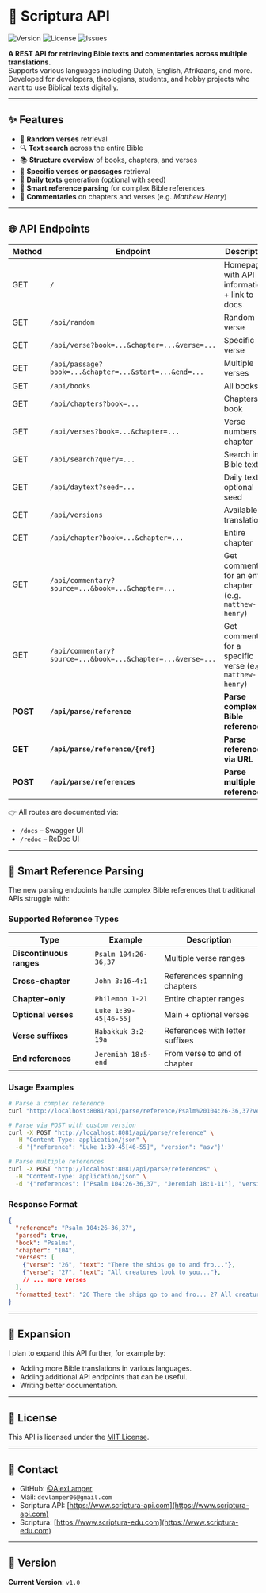 # 📖 Scriptura API

<p>
  <img src="https://img.shields.io/badge/Version-v1.0-blue?style=for-the-badge" alt="Version" />
  <img src="https://img.shields.io/github/license/AlexLamper/bijbel-api?style=for-the-badge" alt="License" />
  <img src="https://img.shields.io/github/issues/AlexLamper/bijbel-api?style=for-the-badge" alt="Issues" />
</p>

**A REST API for retrieving Bible texts and commentaries across multiple translations.**  
Supports various languages including Dutch, English, Afrikaans, and more. Developed for developers, theologians, students, and hobby projects who want to use Biblical texts digitally.

---

## ✨ Features

- 🔀 **Random verses** retrieval  
- 🔍 **Text search** across the entire Bible  
- 📚 **Structure overview** of books, chapters, and verses  
- 📖 **Specific verses or passages** retrieval  
- 📅 **Daily texts** generation (optional with seed)
- 🧠 **Smart reference parsing** for complex Bible references  
- 📝 **Commentaries** on chapters and verses (e.g. *Matthew Henry*)  

---

## 🌐 API Endpoints

| Method | Endpoint | Description |
|--------|----------|-------------|
| GET | `/` | Homepage with API information + link to docs |
| GET | `/api/random` | Random verse |
| GET | `/api/verse?book=...&chapter=...&verse=...` | Specific verse |
| GET | `/api/passage?book=...&chapter=...&start=...&end=...` | Multiple verses |
| GET | `/api/books` | All books |
| GET | `/api/chapters?book=...` | Chapters in book |
| GET | `/api/verses?book=...&chapter=...` | Verse numbers in chapter |
| GET | `/api/search?query=...` | Search in Bible text |
| GET | `/api/daytext?seed=...` | Daily text, optional seed |
| GET | `/api/versions` | Available translations |
| GET | `/api/chapter?book=...&chapter=...` | Entire chapter |
| GET | `/api/commentary?source=...&book=...&chapter=...` | Get commentary for an entire chapter (e.g. `matthew-henry`) |
| GET | `/api/commentary?source=...&book=...&chapter=...&verse=...` | Get commentary for a specific verse (e.g. `matthew-henry`) |
| **POST** | **`/api/parse/reference`** | **Parse complex Bible reference** |
| **GET** | **`/api/parse/reference/{ref}`** | **Parse reference via URL** |
| **POST** | **`/api/parse/references`** | **Parse multiple references** |

👉 All routes are documented via:
- `/docs` – Swagger UI
- `/redoc` – ReDoc UI

---

## 🧠 Smart Reference Parsing

The new parsing endpoints handle complex Bible references that traditional APIs struggle with:

### Supported Reference Types

| Type | Example | Description |
|------|---------|-------------|
| **Discontinuous ranges** | `Psalm 104:26-36,37` | Multiple verse ranges |
| **Cross-chapter** | `John 3:16-4:1` | References spanning chapters |
| **Chapter-only** | `Philemon 1-21` | Entire chapter ranges |
| **Optional verses** | `Luke 1:39-45[46-55]` | Main + optional verses |
| **Verse suffixes** | `Habakkuk 3:2-19a` | References with letter suffixes |
| **End references** | `Jeremiah 18:5-end` | From verse to end of chapter |

### Usage Examples

```bash
# Parse a complex reference
curl "http://localhost:8081/api/parse/reference/Psalm%20104:26-36,37?version=asv"

# Parse via POST with custom version
curl -X POST "http://localhost:8081/api/parse/reference" \
  -H "Content-Type: application/json" \
  -d '{"reference": "Luke 1:39-45[46-55]", "version": "asv"}'

# Parse multiple references
curl -X POST "http://localhost:8081/api/parse/references" \
  -H "Content-Type: application/json" \
  -d '{"references": ["Psalm 104:26-36,37", "Jeremiah 18:1-11"], "version": "asv"}'
```

### Response Format

```json
{
  "reference": "Psalm 104:26-36,37",
  "parsed": true,
  "book": "Psalms",
  "chapter": "104",
  "verses": [
    {"verse": "26", "text": "There the ships go to and fro..."},
    {"verse": "27", "text": "All creatures look to you..."},
    // ... more verses
  ],
  "formatted_text": "26 There the ships go to and fro... 27 All creatures look to you..."
}
```

---

## 🧩 Expansion

I plan to expand this API further, for example by:
- Adding more Bible translations in various languages.
- Adding additional API endpoints that can be useful.
- Writing better documentation.

---

## 📜 License

This API is licensed under the [MIT License](LICENSE).

---

## 📎 Contact

- GitHub: [@AlexLamper](https://github.com/AlexLamper)
- Mail: `devlamper06@gmail.com`
- Scriptura API: [https://www.scriptura-api.com](https://www.scriptura-api.com)
- Scriptura: [https://www.scriptura-edu.com](https://www.scriptura-edu.com)

---

## 📌 Version

**Current Version**: `v1.0`
